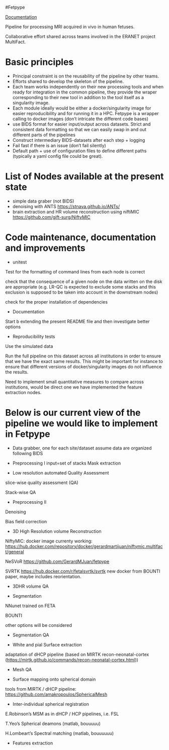 #Fetpype

[Documentation](https://fetpype.github.io/fetpype/)

Pipeline for processing MRI acquired in vivo in human fetuses. 

Collaborative effort shared across teams involved in the ERANET project MultiFact.

# Basic principles
- Principal constraint is on the reusability of the pipeline by other teams.
- Efforts shared to develop the skeleton of the pipeline.
- Each team works independently on their new processing tools and when ready for integration in the common pipeline, they provide the wraper corresponding to their new tool in addition to the tool itself as a singularity image.
- Each module ideally would be either a docker/singularity image for easier reproducibility and for running it in a HPC. 
Fetpype is a wrapper calling to docker images (don’t intricate the different code bases)
- use BIDS format for easier input/output across datasets.
Strict and consistent data formatting so that we can easily swap in and out different parts of the pipelines
- Construct intermediary BIDS-datasets after each step + logging
- Fail fast if there is an issue (don’t fail silently)
- Default path + use of configuration files to define different paths (typically a yaml config file could be great).

# List of Nodes available at the present state
- simple data graber (not BIDS)
- denoising with ANTS https://stnava.github.io/ANTs/
- brain extraction and HR volume reconstruction using niftiMIC https://github.com/gift-surg/NiftyMIC
  
# Code maintenance, documentation and improvements
- unitest
  
Test for the formatting of command lines from each node is correct

check that the consequence of a given node on the data written on the disk are appropriate (e.g. LR-QC is expected to exclude some stacks and this exclusion is supposed to be taken into account in the downstream nodes)

check for the proper installation of dependencies

- Documentation
  
Start b extending the present README file and then investigate better options

- Reproducibility tests

Use the simulated data

Run the full pipeline on this dataset across all institutions in order to ensure that we have the exact same results. This might be important for instance to ensure that different versions of docker/singularity images do not influence the results.

Need to implement small quantitative measures to compare across institutions, would be direct one we have implemented the feature extraction nodes.


# Below is our current view of the pipeline we would like to implement in Fetpype
- Data grabber, one for each site/dataset
assume data are organized following BIDS

- Preprocessing I input=set of stacks 
Mask extraction

- Low resolution automated Quality Assessment

slice-wise quality assessment (QA)

Stack-wise QA

- Preprocessing II
  
Denoising

Bias field correction

- 3D High Resolution volume Reconstruction
  
NiftyMIC: docker image currenty working: https://hub.docker.com/repository/docker/gerardmartijuan/niftymic.multifact/general

NeSVoR https://github.com/GerardMJuan/fetpype

SVRTK https://hub.docker.com/r/fetalsvrtk/svrtk new docker from BOUNTI paper, maybe includes reorientation. 

- 3DHR volume QA

- Segmentation
  
NNunet trained on FETA

BOUNTI

other options will be considered

- Segmentation QA

- White and pial Surface extraction
  
adaptation of dHCP pipeline (based on MIRTK recon-neonatal-cortex (https://mirtk.github.io/commands/recon-neonatal-cortex.html))

- Mesh QA

- Surface mapping onto spherical domain
  
tools from MIRTK / dHCP pipeline: https://github.com/amakropoulos/SphericalMesh 

- Inter-individual spherical registration
  
E.Robinson’s MSM as in dHCP / HCP pipelines, i.e. FSL

T.Yeo’s Spherical deamons (matlab, bouuuuu)

H.Lombeart’s Spectral matching (matlab, bouuuuuu)

- Features extraction

